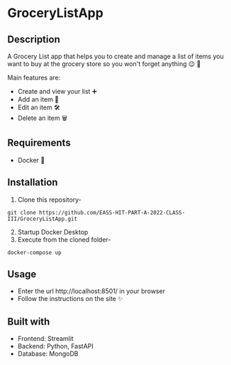 # GroceryListApp

## Description

A Grocery List app that helps you to create and manage a list of items you want to buy at the grocery store so you won't forget anything :wink: :shopping_cart:

Main features are:
* Create and view your list :heavy_plus_sign:
* Add an item :memo:
* Edit an item :hammer_and_wrench:
* Delete an item :wastebasket:

## Requirements
* Docker :whale:


## Installation

1. Clone this repository-
```
git clone https://github.com/EASS-HIT-PART-A-2022-CLASS-III/GroceryListApp.git
```
2. Startup Docker Desktop
3. Execute from the cloned folder-
```
docker-compose up
```

## Usage

* Enter the url http://localhost:8501/ in your browser
* Follow the instructions on the site :sparkles:

## Built with

* Frontend: Streamlit
* Backend: Python, FastAPI
* Database: MongoDB

